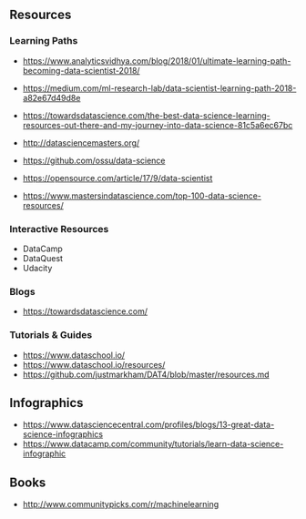 ## Resources

### Learning Paths
- https://www.analyticsvidhya.com/blog/2018/01/ultimate-learning-path-becoming-data-scientist-2018/
- https://medium.com/ml-research-lab/data-scientist-learning-path-2018-a82e67d49d8e
- https://towardsdatascience.com/the-best-data-science-learning-resources-out-there-and-my-journey-into-data-science-81c5a6ec67bc

- http://datasciencemasters.org/ 
- https://github.com/ossu/data-science

- https://opensource.com/article/17/9/data-scientist
- https://www.mastersindatascience.com/top-100-data-science-resources/

### Interactive Resources
- DataCamp
- DataQuest
- Udacity

### Blogs
-  https://towardsdatascience.com/

### Tutorials & Guides
- https://www.dataschool.io/
- https://www.dataschool.io/resources/
- https://github.com/justmarkham/DAT4/blob/master/resources.md

## Infographics
- https://www.datasciencecentral.com/profiles/blogs/13-great-data-science-infographics
- https://www.datacamp.com/community/tutorials/learn-data-science-infographic

## Books 
- http://www.communitypicks.com/r/machinelearning
